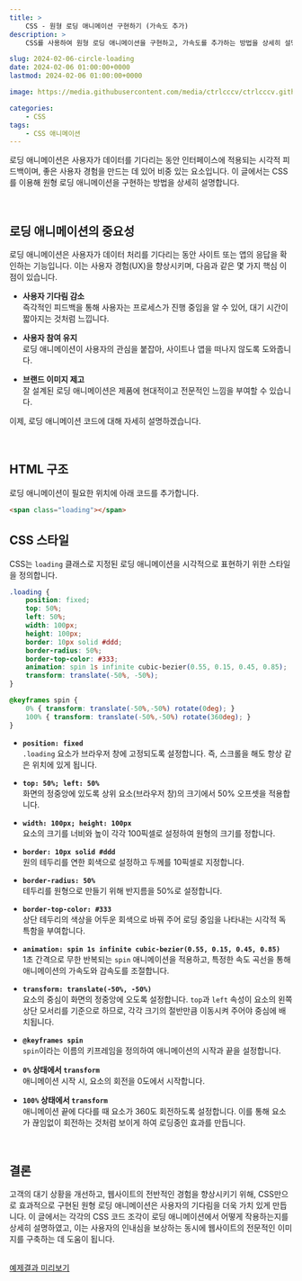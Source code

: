 ```yaml
---
title: >  
    CSS - 원형 로딩 애니메이션 구현하기 (가속도 추가)
description: >  
    CSS를 사용하여 원형 로딩 애니메이션을 구현하고, 가속도를 추가하는 방법을 상세히 설명합니다.  

slug: 2024-02-06-circle-loading
date: 2024-02-06 01:00:00+0000
lastmod: 2024-02-06 01:00:00+0000

image: https://media.githubusercontent.com/media/ctrlcccv/ctrlcccv.github.io/master/assets/img/post/2024-02-06-circle-loading.webp

categories:
    - CSS
tags:
    - CSS 애니메이션
---
```

로딩 애니메이션은 사용자가 데이터를 기다리는 동안 인터페이스에 적용되는 시각적 피드백이며, 좋은 사용자 경험을 만드는 데 있어 비중 있는 요소입니다. 이 글에서는 CSS를 이용해 원형 로딩 애니메이션을 구현하는 방법을 상세히 설명합니다.  


<div class="ads_wrap">
<ins class="adsbygoogle"
     style="display:block; text-align:center;"
     data-ad-layout="in-article"
     data-ad-format="fluid"
     data-ad-client="ca-pub-8535540836842352"
     data-ad-slot="2974559225"></ins>
<script>
     (adsbygoogle = window.adsbygoogle || []).push({});
</script>
</div>

<br>

## 로딩 애니메이션의 중요성
로딩 애니메이션은 사용자가 데이터 처리를 기다리는 동안 사이트 또는 앱의 응답을 확인하는 기능입니다. 이는 사용자 경험(UX)을 향상시키며, 다음과 같은 몇 가지 핵심 이점이 있습니다.

- **사용자 기다림 감소**  
  즉각적인 피드백을 통해 사용자는 프로세스가 진행 중임을 알 수 있어, 대기 시간이 짧아지는 것처럼 느낍니다.

- **사용자 참여 유지**  
  로딩 애니메이션이 사용자의 관심을 붙잡아, 사이트나 앱을 떠나지 않도록 도와줍니다.
- **브랜드 이미지 제고**  
  잘 설계된 로딩 애니메이션은 제품에 현대적이고 전문적인 느낌을 부여할 수 있습니다.  
   
이제, 로딩 애니메이션 코드에 대해 자세히 설명하겠습니다.   

<br>

## HTML 구조
로딩 애니메이션이 필요한 위치에 아래 코드를 추가합니다.
```html
<span class="loading"></span>
```

## CSS 스타일
CSS는 `loading` 클래스로 지정된 로딩 애니메이션을 시각적으로 표현하기 위한 스타일을 정의합니다.  
```css
.loading {
    position: fixed;
    top: 50%;
    left: 50%;
    width: 100px;
    height: 100px;
    border: 10px solid #ddd;
    border-radius: 50%;
    border-top-color: #333;
    animation: spin 1s infinite cubic-bezier(0.55, 0.15, 0.45, 0.85);
    transform: translate(-50%, -50%);
}

@keyframes spin {
    0% { transform: translate(-50%,-50%) rotate(0deg); }
    100% { transform: translate(-50%,-50%) rotate(360deg); }
}
```

<div class="ads_wrap">
<ins class="adsbygoogle"
     style="display:block; text-align:center;"
     data-ad-layout="in-article"
     data-ad-format="fluid"
     data-ad-client="ca-pub-8535540836842352"
     data-ad-slot="2974559225"></ins>
<script>
     (adsbygoogle = window.adsbygoogle || []).push({});
</script>
</div>

- **`position: fixed`**  
`.loading` 요소가 브라우저 창에 고정되도록 설정합니다. 즉, 스크롤을 해도 항상 같은 위치에 있게 됩니다.

- **`top: 50%; left: 50%`**  
화면의 정중앙에 있도록 상위 요소(브라우저 창)의 크기에서 50% 오프셋을 적용합니다.

- **`width: 100px; height: 100px`**  
요소의 크기를 너비와 높이 각각 100픽셀로 설정하여 원형의 크기를 정합니다.

- **`border: 10px solid #ddd`**  
원의 테두리를 연한 회색으로 설정하고 두께를 10픽셀로 지정합니다.

- **`border-radius: 50%`**  
테두리를 원형으로 만들기 위해 반지름을 50%로 설정합니다.

- **`border-top-color: #333`**  
상단 테두리의 색상을 어두운 회색으로 바꿔 주어 로딩 중임을 나타내는 시각적 독특함을 부여합니다.

- **`animation: spin 1s infinite cubic-bezier(0.55, 0.15, 0.45, 0.85)`**  
1초 간격으로 무한 반복되는 `spin` 애니메이션을 적용하고, 특정한 속도 곡선을 통해 애니메이션의 가속도와 감속도를 조절합니다.

- **`transform: translate(-50%, -50%)`**  
요소의 중심이 화면의 정중앙에 오도록 설정합니다. `top`과 `left` 속성이 요소의 왼쪽 상단 모서리를 기준으로 하므로, 각각 크기의 절반만큼 이동시켜 주어야 중심에 배치됩니다.

- **`@keyframes spin`**  
`spin`이라는 이름의 키프레임을 정의하여 애니메이션의 시작과 끝을 설정합니다.

- **`0%` 상태에서 `transform`**  
애니메이션 시작 시, 요소의 회전을 0도에서 시작합니다.

- **`100%` 상태에서 `transform`**  
애니메이션 끝에 다다를 때 요소가 360도 회전하도록 설정합니다. 이를 통해 요소가 끊임없이 회전하는 것처럼 보이게 하여 로딩중인 효과를 만듭니다.  
<br>

## 결론
고객의 대기 상황을 개선하고, 웹사이트의 전반적인 경험을 향상시키기 위해, CSS만으로 효과적으로 구현된 원형 로딩 애니메이션은 사용자의 기다림을 더욱 가치 있게 만듭니다. 이 글에서는 각각의 CSS 코드 조각이 로딩 애니메이션에서 어떻게 작용하는지를 상세히 설명하였고, 이는 사용자의 인내심을 보상하는 동시에 웹사이트의 전문적인 이미지를 구축하는 데 도움이 됩니다.  
<br>

<div class="btn_wrap">
    <a href="https://ctrlcccv.github.io/ctrlcccv-demo/2024-02-06-circle-loading/" target="_blank">예제결과 미리보기</a>
</div>
